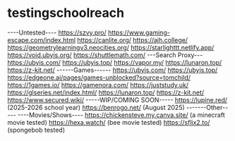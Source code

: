 # testingschoolreach
----Untested----
https://szvy.pro/
https://www.gaming-escape.com/index.html
https://canlite.org/
https://ajh.college/
https://geometrylearningv3.neocities.org/
https://starlighttt.netlify.app/
https://void.ubyis.org/
https://shuttlemath.com/
---Search Proxy---
https://ubyis.com/
https://ubyis.top/
https://vapor.my/
https://lunaron.top/
https://z-kit.net/
------Games------
https://ubyis.com/
https://ubyis.top/
https://edgeone.ai/pages/games-unblocked?source=tomchild/
https://1games.io/
https://gamenora.com/
https://juststudy.uk/
https://glseries.net/index.html/
https://lunaron.top/
https://z-kit.net/
https://www.secured.wiki/
-----WIP/COMING SOON-----
https://lupine.red/ (2025-2026 school year)
https://benrogo.net/ (August 2025)
-------Other-----
----Movies/Shows----
https://chickensteve.my.canva.site/ (a minecraft movie tested)
https://hexa.watch/ (bee movie tested)
https://sflix2.to/ (spongebob tested)
